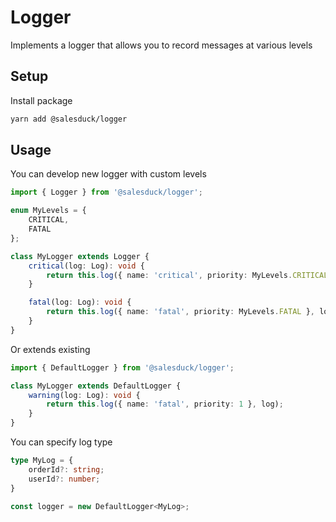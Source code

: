 # Logger

Implements a logger that allows you to record messages at various levels

## Setup

Install package

```bash
yarn add @salesduck/logger
```

## Usage

You can develop new logger with custom levels

```ts
import { Logger } from '@salesduck/logger';

enum MyLevels = {
    CRITICAL,
    FATAL
};

class MyLogger extends Logger {
    critical(log: Log): void {
        return this.log({ name: 'critical', priority: MyLevels.CRITICAL }, log);
    }

    fatal(log: Log): void {
        return this.log({ name: 'fatal', priority: MyLevels.FATAL }, log);
    }
}
```

Or extends existing

```ts
import { DefaultLogger } from '@salesduck/logger';

class MyLogger extends DefaultLogger {
    warning(log: Log): void {
        return this.log({ name: 'fatal', priority: 1 }, log);
    }
}
```

You can specify log type
```ts
type MyLog = {
    orderId?: string;
    userId?: number;
}

const logger = new DefaultLogger<MyLog>;
```
